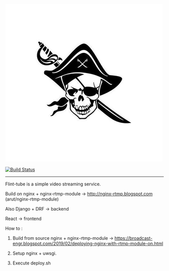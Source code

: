 ![alt text](https://github.com/MaximTretjakov/flint-tube/blob/master/flint.jpg)

[![Build Status](https://travis-ci.org/MaximTretjakov/flint-tube.svg?branch=master)](https://travis-ci.org/MaximTretjakov/flint-tube)

_______________________________________________________________________________________________________________________________
<dl>
<dt>Flint-tube is a simple video streaming service.</dt>
</dl>

Build on nginx + nginx-rtmp-module -> 
http://nginx-rtmp.blogspot.com (arut/nginx-rtmp-module)

Also Django + DRF -> backend

React -> frontend

How to :

1. Build from source nginx + nginx-rtmp-module -> 
https://broadcast-engr.blogspot.com/2019/02/deploying-nginx-with-rtmp-module-on.html

2. Setup nginx + uwsgi. 

3. Execute deploy.sh

